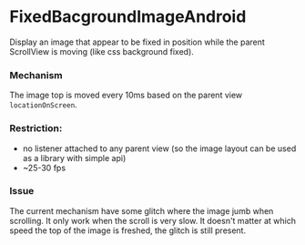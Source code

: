 # FixedBacgroundImageAndroid
Display an image that appear to be fixed in position while the parent ScrollView is moving (like css background fixed). 

### Mechanism
The image top is moved every 10ms based on the parent view `locationOnScreen`. 

### Restriction:
- no listener attached to any parent view (so the image layout can be used as a library with simple api)
- ~25-30 fps

### Issue
The current mechanism have some glitch where the image jumb when scrolling. It only work when the scroll is very slow. It doesn't matter at which speed the top of the image is freshed, the glitch is still present. 
